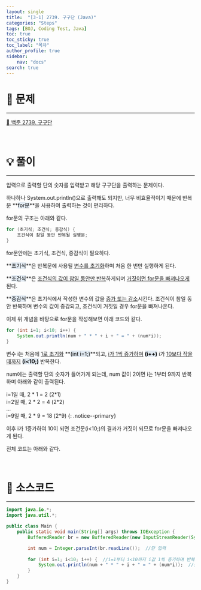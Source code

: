 ```yaml
---
layout: single
title:  "[3-1] 2739. 구구단 (Java)"
categories: "Steps" 
tags: [BOJ, Coding Test, Java]
toc: true
toc_sticky: true
toc_label: "목차"
author_profile: true
sidebar:
    nav: "docs"
search: true
---
```


# 🔎 문제
<hr/>

[🔗 백준 2739. 구구단 ](https://www.acmicpc.net/problem/2739)
<br/><br/><br/>

# 💡 풀이
<hr/>

입력으로 출력할 단의 숫자를 입력받고 해당 구구단을 출력하는 문제이다.

하나하나 System.out.println()으로 출력해도 되지만, 너무 비효율적이기 때문에 반복문 **<mark style='background-color: #E1EAF3'>for문</mark>**을 사용하여 출력하는 것이 편리하다.

for문의 구조는 아래와 같다.

```java
for (초기식; 조건식; 증감식) {
    조건식이 참일 동안 반복될 실행문;
}
```

for문안에는 초기식, 조건식, 증감식이 필요하다.

**<mark style='background-color: #E1EAF3'>초기식</mark>**은 반복문에 사용될 <u>변수를 초기화</u>하며 처음 한 번만 실행하게 된다.

**<mark style='background-color: #E1EAF3'>조건식</mark>**은 <u>조건식의 값이 참일 동안만 반복</u>하게되며 <u>거짓이면 for문을 빠져나오게</u> 된다.

**<mark style='background-color: #E1EAF3'>증감식</mark>**은 초기식에서 작성한 변수의 값을 <u>증가 또는 감소</u>시킨다. 조건식이 참일 동안 반복하며 변수의 값이 증감되고, 조건식이 거짓일 경우 for문을 빠져나온다.

이제 위 개념을 바탕으로 for문을 작성해보면 아래 코드와 같다.

```java
for (int i=1; i<10; i++) {
    System.out.println(num + " * " + i + " = " + (num*i));
}
```

변수 i는 처음에 <u>1로 초기화</u> **<mark style='background-color: #E1EAF3'>(int i=1;)</mark>**되고, <u>i가 1씩 증가하며</u> **<mark style='background-color: #E1EAF3'>(i++)</mark>** i가 <u>10보다 작을 때까지</u> **<mark style='background-color: #E1EAF3'>(i<10;)</mark>** 반복한다.

num에는 출력할 단의 숫자가 들어가게 되는데, num 값이 2이면 i는 1부터 9까지 반복하며 아래와 같이 출력된다.

i=1일 때, 2 * 1 = 2 (2\*1) <br/>
i=2일 때, 2 * 2 = 4 (2\*2) <br/>
... <br/>
i=9일 때, 2 * 9 = 18 (2\*9)
{: .notice--primary}

이후 i가 1증가하여 10이 되면 조건문(i<10;)의 결과가 거짓이 되므로 for문을 빠져나오게 된다.

전체 코드는 아래와 같다.
<br/><br/><br/>

# 📃 소스코드
<hr/>

```java
import java.io.*;
import java.util.*;

public class Main {
    public static void main(String[] args) throws IOException {
    	BufferedReader br = new BufferedReader(new InputStreamReader(System.in));

    	int num = Integer.parseInt(br.readLine());  //단 입력
    	
    	for (int i=1; i<10; i++) {  //i=1부터 i<10까지 i값 1씩 증가하며 반복
    		System.out.println(num + " * " + i + " = " + (num*i));  //출력문
    	}
    }
}
```